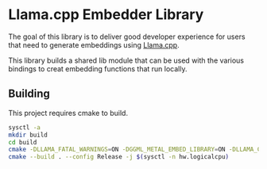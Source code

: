 # Llama.cpp Embedder Library

The goal of this library is to deliver good developer experience for users that need to generate embeddings
using [Llama.cpp](https://github.com/ggerganov/llama.cpp).

This library builds a shared lib module that can be used with the various bindings to creat embedding functions that run
locally.

## Building

This project requires cmake to build.

```bash
sysctl -a
mkdir build
cd build
cmake -DLLAMA_FATAL_WARNINGS=ON -DGGML_METAL_EMBED_LIBRARY=ON -DLLAMA_CURL=ON -DGGML_RPC=ON -DBUILD_SHARED_LIBS=ON ..
cmake --build . --config Release -j $(sysctl -n hw.logicalcpu)
```
